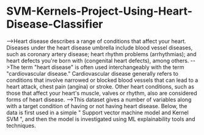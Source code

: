 # SVM-Kernels-Project-Using-Heart-Disease-Classifier
-->Heart disease describes a range of conditions that affect your heart. Diseases under the heart disease umbrella include blood vessel diseases, such as coronary      artery disease; heart rhythm problems (arrhythmias); and heart defects you're born with (congenital heart defects), among others. 
-->The term "heart disease" is often used interchangeably with the term "cardiovascular disease." Cardiovascular disease generally refers to conditions that involve    narrowed or blocked blood vessels that can lead to a heart attack, chest pain (angina) or stroke. Other heart conditions, such as those that affect your heart's    muscle, valves or rhythm, also are considered forms of heart disease.
-->This dataset gives a number of variables along with a target condition of having or not having heart disease. Below, the data is first used in a simple " Support    vector machine model and Kernel SVM ", and then the model is investigated using ML explainability tools and techniques.
